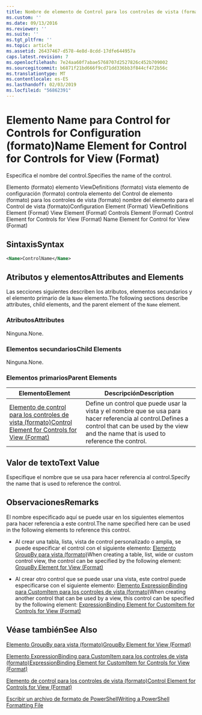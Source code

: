 ```yaml
---
title: Nombre de elemento de Control para los controles de vista (formato) | Microsoft Docs
ms.custom: ''
ms.date: 09/13/2016
ms.reviewer: ''
ms.suite: ''
ms.tgt_pltfrm: ''
ms.topic: article
ms.assetid: 26437467-d578-4e8d-8cdd-17dfe644957a
caps.latest.revision: 7
ms.openlocfilehash: 7e24aa60f7abae5768707d2527826c452b709002
ms.sourcegitcommit: b6871f21bd666f9cd71dd336bb3f844cf472b56c
ms.translationtype: MT
ms.contentlocale: es-ES
ms.lasthandoff: 02/03/2019
ms.locfileid: "56862391"
---
```

# <a name="name-element-for-control-for-controls-for-view-format"></a><span data-ttu-id="b2e9e-102">Elemento Name para Control for Controls for Configuration (formato)</span><span class="sxs-lookup"><span data-stu-id="b2e9e-102">Name Element for Control for Controls for View (Format)</span></span>

<span data-ttu-id="b2e9e-103">Especifica el nombre del control.</span><span class="sxs-lookup"><span data-stu-id="b2e9e-103">Specifies the name of the control.</span></span>

<span data-ttu-id="b2e9e-104">Elemento (formato) elemento ViewDefinitions (formato) vista elemento de configuración (formato) controla elemento del Control de elemento (formato) para los controles de vista (formato) nombre del elemento para el Control de vista (formato)</span><span class="sxs-lookup"><span data-stu-id="b2e9e-104">Configuration Element (Format) ViewDefinitions Element (Format) View Element (Format) Controls Element (Format) Control Element for Controls for View (Format) Name Element for Control for View (Format)</span></span>

## <a name="syntax"></a><span data-ttu-id="b2e9e-105">Sintaxis</span><span class="sxs-lookup"><span data-stu-id="b2e9e-105">Syntax</span></span>

```xml
<Name>ControlName</Name>
```

## <a name="attributes-and-elements"></a><span data-ttu-id="b2e9e-106">Atributos y elementos</span><span class="sxs-lookup"><span data-stu-id="b2e9e-106">Attributes and Elements</span></span>

<span data-ttu-id="b2e9e-107">Las secciones siguientes describen los atributos, elementos secundarios y el elemento primario de la `Name` elemento.</span><span class="sxs-lookup"><span data-stu-id="b2e9e-107">The following sections describe attributes, child elements, and the parent element of the `Name` element.</span></span>

### <a name="attributes"></a><span data-ttu-id="b2e9e-108">Atributos</span><span class="sxs-lookup"><span data-stu-id="b2e9e-108">Attributes</span></span>

<span data-ttu-id="b2e9e-109">Ninguna.</span><span class="sxs-lookup"><span data-stu-id="b2e9e-109">None.</span></span>

### <a name="child-elements"></a><span data-ttu-id="b2e9e-110">Elementos secundarios</span><span class="sxs-lookup"><span data-stu-id="b2e9e-110">Child Elements</span></span>

<span data-ttu-id="b2e9e-111">Ninguna.</span><span class="sxs-lookup"><span data-stu-id="b2e9e-111">None.</span></span>

### <a name="parent-elements"></a><span data-ttu-id="b2e9e-112">Elementos primarios</span><span class="sxs-lookup"><span data-stu-id="b2e9e-112">Parent Elements</span></span>

|<span data-ttu-id="b2e9e-113">Elemento</span><span class="sxs-lookup"><span data-stu-id="b2e9e-113">Element</span></span>|<span data-ttu-id="b2e9e-114">Descripción</span><span class="sxs-lookup"><span data-stu-id="b2e9e-114">Description</span></span>|
|-------------|-----------------|
|[<span data-ttu-id="b2e9e-115">Elemento de control para los controles de vista (formato)</span><span class="sxs-lookup"><span data-stu-id="b2e9e-115">Control Element for Controls for View (Format)</span></span>](./control-element-for-controls-for-view-format.md)|<span data-ttu-id="b2e9e-116">Define un control que puede usar la vista y el nombre que se usa para hacer referencia al control.</span><span class="sxs-lookup"><span data-stu-id="b2e9e-116">Defines a control that can be used by the view and the name that is used to reference the control.</span></span>|

## <a name="text-value"></a><span data-ttu-id="b2e9e-117">Valor de texto</span><span class="sxs-lookup"><span data-stu-id="b2e9e-117">Text Value</span></span>

<span data-ttu-id="b2e9e-118">Especifique el nombre que se usa para hacer referencia al control.</span><span class="sxs-lookup"><span data-stu-id="b2e9e-118">Specify the name that is used to reference the control.</span></span>

## <a name="remarks"></a><span data-ttu-id="b2e9e-119">Observaciones</span><span class="sxs-lookup"><span data-stu-id="b2e9e-119">Remarks</span></span>

<span data-ttu-id="b2e9e-120">El nombre especificado aquí se puede usar en los siguientes elementos para hacer referencia a este control.</span><span class="sxs-lookup"><span data-stu-id="b2e9e-120">The name specified here can be used in the following elements to reference this control.</span></span>

- <span data-ttu-id="b2e9e-121">Al crear una tabla, lista, vista de control personalizado o amplia, se puede especificar el control con el siguiente elemento: [Elemento GroupBy para vista (formato)](./groupby-element-for-view-format.md)</span><span class="sxs-lookup"><span data-stu-id="b2e9e-121">When creating a table, list, wide or custom control view, the control can be specified by the following element: [GroupBy Element for View (Format)](./groupby-element-for-view-format.md)</span></span>

- <span data-ttu-id="b2e9e-122">Al crear otro control que se puede usar una vista, este control puede especificarse con el siguiente elemento: [Elemento ExpressionBinding para CustomItem para los controles de vista (formato)](./expressionbinding-element-for-customitem-for-controls-for-view-format.md)</span><span class="sxs-lookup"><span data-stu-id="b2e9e-122">When creating another control that can be used by a view, this control can be specified by the following element: [ExpressionBinding Element for CustomItem for Controls for View (Format)](./expressionbinding-element-for-customitem-for-controls-for-view-format.md)</span></span>

## <a name="see-also"></a><span data-ttu-id="b2e9e-123">Véase también</span><span class="sxs-lookup"><span data-stu-id="b2e9e-123">See Also</span></span>

[<span data-ttu-id="b2e9e-124">Elemento GroupBy para vista (formato)</span><span class="sxs-lookup"><span data-stu-id="b2e9e-124">GroupBy Element for View (Format)</span></span>](./groupby-element-for-view-format.md)

[<span data-ttu-id="b2e9e-125">Elemento ExpressionBinding para CustomItem para los controles de vista (formato)</span><span class="sxs-lookup"><span data-stu-id="b2e9e-125">ExpressionBinding Element for CustomItem for Controls for View (Format)</span></span>](./expressionbinding-element-for-customitem-for-controls-for-view-format.md)

[<span data-ttu-id="b2e9e-126">Elemento de control para los controles de vista (formato)</span><span class="sxs-lookup"><span data-stu-id="b2e9e-126">Control Element for Controls for View (Format)</span></span>](./control-element-for-controls-for-view-format.md)

[<span data-ttu-id="b2e9e-127">Escribir un archivo de formato de PowerShell</span><span class="sxs-lookup"><span data-stu-id="b2e9e-127">Writing a PowerShell Formatting File</span></span>](./writing-a-powershell-formatting-file.md)
